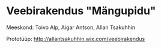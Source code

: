 Veebirakendus "Mängupidu"
===============

Meeskond: Toivo Alp, Aigar Antson, Allan Tsakuhhin

Prototüüp:
http://allantsakuhhin.wix.com/veebirakendus
